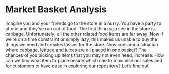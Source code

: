 # Market Basket Analysis

Imagine you and your friends go to the store in a hurry. You have a party to attend and they’ve run out of food!
The first thing you see in the store is cabbage. Unfortunately, all the other related food items are far away! Now if we’re on a time constraint or simply lazy, this makes us unable to buy the things we need and creates losses for the store.
Now consider a situation where cabbage, lettuce and juices are all placed in one basket? The chances of you picking up items that you may not even need, increase.
How can we find what item to place beside which one to maximise our sales and for customers to have ease in exploring our repository? Let’s find out.

